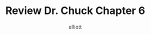 ---
author: elliott
layout: post
title: "Review Dr. Chuck Chapter 6"
categories: reading
link: https://books.trinket.io/pfe/06-strings.html
---